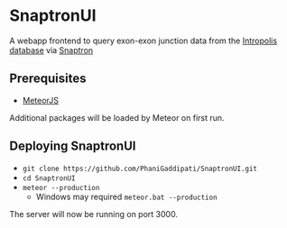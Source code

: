 # SnaptronUI

A webapp frontend to query exon-exon junction data from the [Intropolis database](https://github.com/nellore/intropolis) via [Snaptron](https://github.com/ChristopherWilks/snaptron)

## Prerequisites
- [MeteorJS](https://www.meteor.com/)

Additional packages will be loaded by Meteor on first run.

## Deploying SnaptronUI
  - `git clone https://github.com/PhaniGaddipati/SnaptronUI.git`
  - `cd SnaptronUI`
  - `meteor --production`
    - Windows may required `meteor.bat --production`

The server will now be running on port 3000.
  
